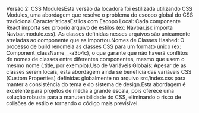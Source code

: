 Versão 2: CSS ModulesEsta versão da locadora foi estilizada utilizando CSS Modules, uma abordagem que resolve o problema do escopo global do CSS tradicional.CaracterísticasEstilos com Escopo Local: Cada componente React importa seu próprio arquivo de estilos (ex: Navbar.jsx importa Navbar.module.css). As classes definidas nesses arquivos são unicamente atreladas ao componente que as importou.Nomes de Classes Hashed: O processo de build renomeia as classes CSS para um formato único (ex: Component_className__-a3b4c), o que garante que não haverá conflitos de nomes de classes entre diferentes componentes, mesmo que usem o mesmo nome (.title, por exemplo).Uso de Variáveis Globais: Apesar de as classes serem locais, esta abordagem ainda se beneficia das variáveis CSS (Custom Properties) definidas globalmente no arquivo src/index.css para manter a consistência do tema e do sistema de design.Esta abordagem é excelente para projetos de média a grande escala, pois oferece uma solução robusta para a manutenibilidade do CSS, eliminando o risco de colisões de estilo e tornando o código mais previsível.